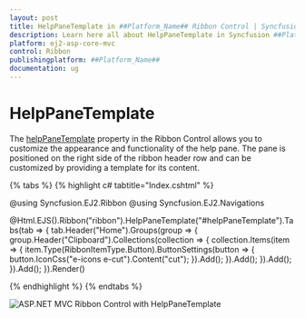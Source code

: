 ```yaml
---
layout: post
title: HelpPaneTemplate in ##Platform_Name## Ribbon Control | Syncfusion
description: Learn here all about HelpPaneTemplate in Syncfusion ##Platform_Name## Ribbon control of Syncfusion Essential JS 2 and more.
platform: ej2-asp-core-mvc
control: Ribbon
publishingplatform: ##Platform_Name##
documentation: ug
---
```


# HelpPaneTemplate

The [helpPaneTemplate](https://help.syncfusion.com/cr/aspnetmvc-js2/syncfusion.ej2.ribbon.ribbon.html#Syncfusion_EJ2_Ribbon_Ribbon_HelpPaneTemplate) property in the Ribbon Control allows you to customize the appearance and functionality of the help pane. The pane is positioned on the right side of the ribbon header row and can be customized by providing a template for its content.

{% tabs %}
{% highlight c# tabtitle="Index.cshtml" %}

@using Syncfusion.EJ2.Ribbon
@using Syncfusion.EJ2.Navigations

@Html.EJS().Ribbon("ribbon").HelpPaneTemplate("#helpPaneTemplate").Tabs(tab =>
{
    tab.Header("Home").Groups(group =>
    {
        group.Header("Clipboard").Collections(collection =>
        {
            collection.Items(item =>
            {
                item.Type(RibbonItemType.Button).ButtonSettings(button =>
                {
                    button.IconCss("e-icons e-cut").Content("cut");
                }).Add();
            }).Add();
        }).Add();
    }).Add();
}).Render()

<style>
    .action_btn {
        margin: 0px 5px;
        border: none;
        color: #ffffff;
        background-color: #0d6efd;
    }
</style>

<script type="text/x-jsrender" id="helpPaneTemplate">
    <button class="action_btn"><span id="undo" class="e-icons e-undo"></span> Undo </button>
    <button class="action_btn"><span id="redo" class="e-icons e-redo"></span> Redo </button>
</script>

{% endhighlight %}
{% endtabs %}

![ASP.NET MVC Ribbon Control with HelpPaneTemplate](./images/helpPaneTemplate.png)